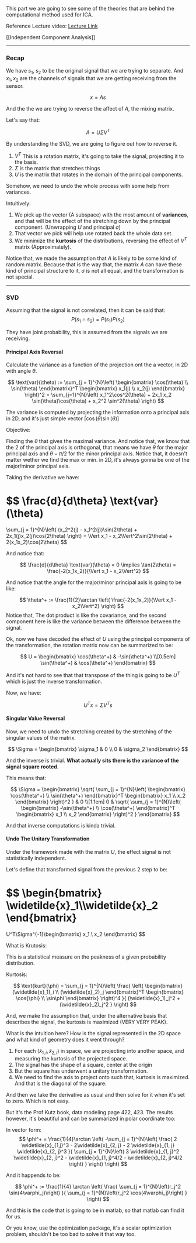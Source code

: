 This part we are going to see some of the theories that are behind the computational method used for ICA. 

Reference Lecture video: [Lecture Link](https://www.youtube.com/watch?v=olKgmOuAvrc&feature=youtu.be&ab_channel=NathanKutz)

[[Independent Component Analysis]]

---
### Recap 

We have $s_1$, $s_2$ to be the original signal that we are trying to separate. And $x_1, x_2$ are the channels of signals that we are getting receiving from the sensor. 

$$
x = As
$$

And the the we are trying to reverse the affect of $A$, the mixing matrix. 

Let's say that: 

$$
A = U\Sigma V^T
$$

By understanding the SVD, we are going to figure out how to reverse it. 

1. $V^T$ This is a rotation matrix, it's going to take the signal, projecting it to the basis. 
2. $\Sigma$ is the matrix that stretches things
3. $U$ is the matrix that rotates in the domain of the principal components. 

Somehow, we need to undo the whole process with some help from variances. 

Intuitively: 
1. We pick up the vector (A subspace) with the most amount of **variances**, and that will be the effect of the stretching down by the principal component. (Unwrapping $U$ and principal $\sigma$)
2. That vector we pick will help use rotated back the whole data set. 
3. We minimize the **kurtosis** of the distributions, reversing the effect of $V^T$ matrix (Approximately). 

Notice that, we made the assumption that $A$ is likely to be some kind of random matrix. Because that is the way that, the matrix $A$ can have these kind of principal structure to it, $\sigma$ is not all equal, and the transformation is not special. 


---
### SVD 

Assuming that the signal is not correlated, then it can be said that: 
$$
P(s_1\cap s_2) = P(s_1)P(s_2)
$$

They have joint probability, this is assumed from the signals we are receiving. 

#### **Principal Axis Reversal**

Calculate the variance as a function of the projection ont the a vector, in 2D with angle $\theta$. 

$$
\text{var}(\theta) :=
\sum_{j = 1}^{N}\left(
    \begin{bmatrix}
        \cos(\theta) \\ \sin(\theta)
    \end{bmatrix}^T
    \begin{bmatrix}
        x_1(j) \\ x_2(j)
    \end{bmatrix}
\right)^2 = \sum_{j=1}^{N}\left(
    x_1^2\cos^2(\theta) + 2x_1 x_2 \sin(\theta)\cos(\theta) + x_2^2 \sin^2(\theta)
\right)
$$

The variance is computed by projecting the information onto a principal axis in 2D, and it's just simple vector $[\cos(\theta) \sin(\theta)]$

Objective: 

Finding the $\theta$ that gives the maximal variance. And notice that, we know that the 2 of the principal axis is orthogonal, that means we have $\theta$ for the major principal axis and $\theta - \pi/2$ for the minor principal axis. Notice that, it doesn't matter wether we find the max or min. in 2D, it's always gonna be one of the major/minor principal axis. 

Taking the derivative we have: 

$$
\frac{d}{d\theta} \text{var}(\theta)
=
\sum_{j = 1}^{N}\left(
    (x_2^2(j) - x_1^2(j))\sin(2\theta) + 2x_1(j)x_2(j)\cos(2\theta)
\right) = \Vert x_1 - x_2\Vert^2\sin(2\theta) + 2(x_1x_2)\cos(2\theta)
$$

And notice that: 

$$
\frac{d}{d\theta} \text{var}(\theta) = 0 \implies 
\tan(2\theta) = \frac{-2(x_1x_2)}{\Vert x_1 - x_2\Vert^2}
$$

And notice that the angle for the major/minor principal axis is going to be like: 

$$
\theta^+ := \frac{1}{2}\arctan 
\left(
    \frac{-2(x_1x_2)}{\Vert x_1 - x_2\Vert^2}
\right)
$$
Notice that, The dot product is like the covariance, and the second component here is like the variance between the difference between the signal. 

Ok, now we have decoded the effect of $U$ using the principal components of the transformation, the rotation matrix now can be summarized to be: 

$$
U = \begin{bmatrix}
    \cos(\theta^+) & -\sin(\theta^+) \\[0.5em]
    \sin(\theta^+) & \cos(\theta^+)
\end{bmatrix}
$$

And it's not hard to see that that transpose of the thing is going to be $U^T$ which is just the inverse transformation. 

Now, we have: 

$$
U^T x = \Sigma V^T s
$$


#### **Singular Value Reversal**

Now, we need to undo the stretching created by the stretching of the singular values of the matrix. 

$$
\Sigma = \begin{bmatrix}
 \sigma_1 & 0 \\ 0 & \sigma_2
\end{bmatrix}
$$

And the inverse is trivial. **What actually sits there is the variance of the signal square rooted**. 

This means that: 

$$
\Sigma = \begin{bmatrix}
    \sqrt{
    \sum_{j = 1}^{N}\left(
            \begin{bmatrix}
                \cos(\theta^+) \\ \sin(\theta^+)
            \end{bmatrix}^T
            \begin{bmatrix}
            x_1 \\ x_2
            \end{bmatrix}
        \right)^2
    } & 0 \\[1.1em]
    0 & 
    \sqrt{
    \sum_{j = 1}^{N}\left(
            \begin{bmatrix}
                -\sin(\theta^+) \\ \cos(\theta^+)
            \end{bmatrix}^T
            \begin{bmatrix}
            x_1 \\ x_2
            \end{bmatrix}
        \right)^2
    }
\end{bmatrix}
$$

And that inverse computations is kinda trivial. 

#### **Undo The Unitary Transformation**

Under the framework made with the matrix $U$, the effect signal is not statistically independent. 

Let's define that transformed signal from the previous 2 step to be: 

$$
\begin{bmatrix}
    \widetilde{x}_1\\\widetilde{x}_2
\end{bmatrix}
=
U^T\Sigma^{-1}\begin{bmatrix}
    x_1 \\ x_2
\end{bmatrix}
$$

What is Krutosis: 

This is a statistical measure on the peakness of a given probability distribution. 

Kurtosis: 

$$
\text{kurt}(\phi) = \sum_{j = 1}^{N}\left(
        \frac{
            \left(
                \begin{bmatrix}
                    (\widetilde{x}_1)_i \\ (\widetilde{x}_2)_j
                \end{bmatrix}^T
                \begin{bmatrix}
                \cos{\phi} \\ \sin\phi
                \end{bmatrix}
            \right)^4
        }{
            (\widetilde{x}_1)_j^2 + (\widetilde{x}_2)_j^2
        }
    \right)
$$

And, we make the assumption that, under the alternative basis that describes the signal, the kurtosis is maximized (VERY VERY PEAK). 

What is the intuition here? How is the signal represented in the 2D space and what kind of geometry does it went through? 

1. For each $(\widetilde{x}_{1, i}, \tilde{x}_{2, i})$  in space, we are projecting into another space, and measuring the kurtosis of the projected space. 
2. The signal has the shape of a square, center at the origin
3. But the square has underwent a unitary transformation. 
4. We need to find the axis to project onto such that, kurtosis is maximized. And that is the diagonal of the square. 

And then we take the derivative as usual and then solve for it when it's set to zero. Which is not easy. 

But it's the Prof Kutz book, data modeling page 422, 423. The results however, it's beautiful and can be summarized in polar coordinate too:

In vector form: 
$$
\phi^+ = \frac{1}{4}\arctan 
\left(
    -\sum_{j = 1}^{N}\left(
        \frac{
            2 \widetilde{x}_{1,j}^3 - 2\widetilde{x}_{2, j} - 2 \widetilde{x}_{1, j} \widetilde{x}_{2, j}^3
        }{
            \sum_{j = 1}^{N}\left(
                    3 \widetilde{x}_{1, j}^2 \widetilde{x}_{2, j}^2 - 
                    \widetilde{x}_{1, j}^4/2 - \widetilde{x}_{2, j}^4/2
                \right)
        }
        \right)
\right)
$$

And it happends to be: 

$$
\phi^+ := \frac{1}{4} \arctan \left(
    \frac{
        \sum_{j = 1}^{N}\left(r_j^2 \sin(4\varphi_j)\right)
    }{
        \sum_{j = 1}^{N}\left(r_j^2 \cos(4\varphi_j)\right)
    }
\right)
$$

And this is the code that is going to be in matlab, so that matlab can find it for us. 

Or you know, use the optimization package, it's a scalar optimization problem, shouldn't be too bad to solve it that way too. 